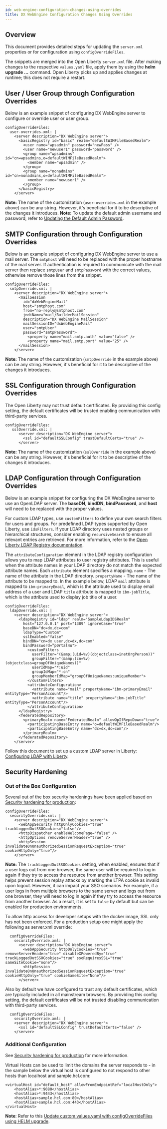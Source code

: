 ```yaml
---
id: web-engine-configuration-changes-using-overrides
title: DX WebEngine Configuration Changes Using Overrides
---
```

## Overview
This document provides detailed steps for updating the `server.xml` properties or for configuration using `configOverrideFiles`.

The snippets are merged into the Open Liberty `server.xml` file. After making changes to the respective `values.yaml` file, apply them by using the **helm upgrade ...** command. Open Liberty picks up and applies changes at runtime; this does not require a restart.

## User / User Group through Configuration Overrides
Below is an example snippet of  configuring DX WebEngine server to configure or override user or user group.

```
configOverrideFiles:
  user-overrides.xml: |
    <server description="DX WebEngine server"> 
      <basicRegistry id="basic" realm="defaultWIMFileBasedRealm"> 
        <user name="wpsadmin" password="newPass" />
        <user name="newuser1" password="password" />
        <group name="wpsadmins" id="cn=wpsadmins,o=defaultWIMFileBasedRealm">
          <member name="wpsadmin" />
        </group>
        <group name="nonadmins" id="cn=nonadmins,o=defaultWIMFileBasedRealm">
          <member name="newuser1" />
        </group>
      </basicRegistry> 
    </server>
```
**Note:** The name of the customization (`user-overrides.xml` in the example above) can be any string. However, it's beneficial for it to be descriptive of the changes it introduces.
**Note:** To update the default admin username and password, refer to [Updating the Default Admin Password](update_wpsadmin_password.md).

## SMTP Configuration through Configuration Overrides
Below is an example snippet of configuring DX WebEngine server to use a mail server. The `smtphost` will need to be replaced with the proper hostname of the mail server. If authentication is required to communicate with the mail server then replace `smtpUser` and `smtpPassword` with the correct values, otherwise remove those lines from the snippet.

```
configOverrideFiles:
  smtpOverride.xml: | 
    <server description="DX WebEngine server">
      <mailSession
        id="dxWebEngineMail"
        host="smtphost.com"
        from="no-reply@smtphost.com"
        jndiName="mail/BuilderMailSession"
        description="DX WebEngine MailSession"
        mailSessionID="dxWebEngineMail"
        user="smtpUser"
        password="smtpPassword">
          <property name="mail.smtp.auth" value="false" />
          <property name="mail.smtp.port" value="25" />
      </mailSession>
    </server>
```
**Note:** The name of the customization (`smtpOverride` in the example above) can be any string. However, it's beneficial for it to be descriptive of the changes it introduces.

## SSL Configuration through Configuration Overrides
The Open Liberty may not trust default certificates. By providing this config setting, the default certificates will be trusted enabling communication with third-party services.

```
configOverrideFiles:
   sslOverride.xml: |
      <server description="DX WebEngine server">  
        <ssl id="defaultSSLConfig" trustDefaultCerts="true" />
      </server>
```
**Note:** The name of the customization (`sslOverride` in the example above) can be any string. However, it's beneficial for it to be descriptive of the changes it introduces.

## LDAP Configuration through Configuration Overrides
Below is an example snippet for configuring the DX WebEngine server to use an OpenLDAP server. The **baseDN**, **bindDN**, **bindPassword**, and **host** will need to be replaced with the proper values.

For custom LDAP types, use `customFilters` to define your own search filters for users and groups. For predefined LDAP types supported by Open Liberty, use `idsFilters`. If your LDAP directory uses nested groups or hierarchical structures, consider enabling `recursiveSearch` to ensure all relevant entries are retrieved. For more information, refer to the [Open Liberty LDAP Registry documentation](https://openliberty.io/docs/latest/reference/config/ldapRegistry.html).

The `attributeConfiguration` element in the LDAP registry configuration allows you to map LDAP attributes to user registry attributes. This is useful when the attribute names in your LDAP directory do not match the expected attribute names. Each `attribute` element specifies a mapping. `name` - The name of the attribute in the LDAP directory. `propertyName` - The name of the attribute to be mapped to. In the example below, LDAP `mail` attribute is mapped to `ibm-primaryEmail`, which is the attribute used to display email address of a user and LDAP `title` attribute is mapped to `ibm-jobTitle`, which is the attribute used to display job title of a user. 

```
configOverrideFiles:
  ldapOverride.xml: | 
    <server description="DX WebEngine server"> 
      <ldapRegistry id="ldap" realm="SampleLdapIDSRealm"
        host="127.0.0.1" port="1389" ignoreCase="true"
        baseDN="dc=dx,dc=com"
        ldapType="Custom"
        sslEnabled="false"
        bindDN="cn=dx_user,dc=dx,dc=com"
        bindPassword="p0rtal4u">
          <customFilters
            userFilter="(&amp;(uid=%v)(objectclass=inetOrgPerson))"
            groupFilter="(&amp;(cn=%v)(objectclass=groupOfUniqueNames))"
            userIdMap="*:uid"
            groupIdMap="*:cn"
            groupMemberIdMap="groupOfUniqueNames:uniqueMember">
          </customFilters>
          <attributeConfiguration>
            <attribute name="mail" propertyName="ibm-primaryEmail" entityType="PersonAccount"/>
            <attribute name="title" propertyName="ibm-jobTitle" entityType="PersonAccount"/>
          </attributeConfiguration>
      </ldapRegistry>
      <federatedRepository>
        <primaryRealm name="FederatedRealm" allowOpIfRepoDown="true">
          <participatingBaseEntry name="o=defaultWIMFileBasedRealm"/>
          <participatingBaseEntry name="dc=dx,dc=com"/>
        </primaryRealm>
      </federatedRepository>
    </server>
```
Follow this document to set up a custom LDAP server in Liberty: [Configuring LDAP with Liberty](ldap_configuration.md).

## Security Hardening

### Out of the Box Configuration

Several out of the box security hardenings have been applied based on [Security hardening for production](https://openliberty.io/docs/latest/security-hardening.html):
```
configOverrideFiles:
  securityOverride.xml: | 
    <server description="DX WebEngine server"> 
      <webAppSecurity httpOnlyCookies="true" trackLoggedOutSSOCookies="false"/>
      <httpDispatcher enableWelcomePage="false" />
      <httpOptions removeServerHeader="true" />
      <httpSession invalidateOnUnauthorizedSessionRequestException="true" cookieHttpOnly="true"/>
    </server>  
```
**Note:** The `trackLoggedOutSSOCookies` setting, when enabled, ensures that if a user logs out from one browser, the same user will be required to log in again if they try to access the resource from another browser. This setting helps prevent session replay attacks by marking the LTPA cookie as invalid upon logout. 
However, it can impact your SSO scenarios. For example, if a user logs in from multiple browsers to the same server and logs out from one browser, they will need to log in again if they try to access the resource from another browser. As a result, it is set to `false` by default but can be enabled for production environments.

To allow http access for developer setups with the docker image, SSL only has not been enforced. 
For a production setup one might apply the following as server.xml override:
```
  configOverrideFiles:
    securityOverride.xml: | 
      <server description="DX WebEngine server"> 
        <webAppSecurity httpOnlyCookies="true" removeServerHeader="true" disableXPoweredBy="true" trackLoggedOutSSOCookies="true" ssoRequiresSSL="true" sameSiteCookie="none"/>
        <httpSession invalidateOnUnauthorizedSessionRequestException="true" cookieHttpOnly="true" cookieSameSite="None"/>
      </server>
```

Also by default we have configured to trust any default certificates, which are typically included in all mainstream browsers.
By providing this config setting, the default certificates will be not trusted disabling communication with third-party services.
```
  configOverrideFiles:
    securityOverride.xml: | 
    <server description="DX WebEngine server"> 
      <ssl id="defaultSSLConfig" trustDefaultCerts="false" />
    </server>
```

### Additional Configuration

See [Security hardening for production](https://openliberty.io/docs/latest/security-hardening.html) for more information.

Virtual Hosts can be used to limit the domains the server responds to - in the sample below the virtual host is configured to not respond to other hosts than localhost and sample.hcl.com:

```
<virtualHost id="default_host" allowFromEndpointRef="localHostOnly">
    <hostAlias>*:9080</hostAlias>
    <hostAlias>*:9443</hostAlias>
    <hostAlias>sample.hcl.com:80</hostAlias>
    <hostAlias>sample.hcl.com:443</hostAlias>
</virtualHost>
```

**Note**: Refer to this [Update custom values.yaml with configOverrideFiles using HELM upgrade](helm_upgrade_values.md).

